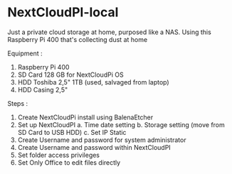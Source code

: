 # NextCloudPI-local
Just a private cloud storage at home, purposed like a NAS. Using this Raspberry Pi 400 that's collecting dust at home

Equipment : 
1. Raspberry Pi 400
2. SD Card 128 GB for NextCloudPi OS
3. HDD Toshiba 2,5" 1TB (used, salvaged from laptop)
4. HDD Casing 2,5"

Steps :
1. Create NextCloudPi install using BalenaEtcher
2. Set up NextCloudPI
   a. Time date setting
   b. Storage setting (move from SD Card to USB HDD)
   c. Set IP Static
3. Create Username and password for system administrator
4. Create Username and password within NextCloudPI
5. Set folder access privileges
6. Set Only Office to edit files directly
